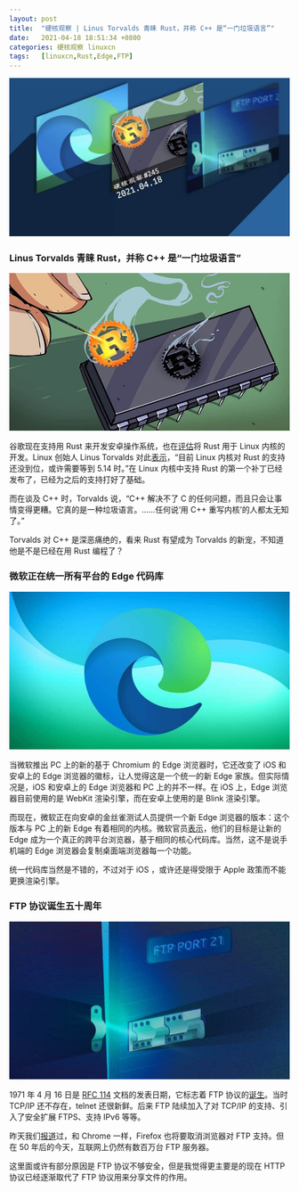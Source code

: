```yaml
---
layout: post
title:	"硬核观察 | Linus Torvalds 青睐 Rust，并称 C++ 是“一门垃圾语言”"
date:	2021-04-18 18:51:34 +0800 
categories:	硬核观察 linuxcn 
tags:	[linuxcn,Rust,Edge,FTP]
---
```



![](/Asserts/Images/album/202104/18/185132kgjpx1p37p3jgg3f.jpg)


### Linus Torvalds 青睐 Rust，并称 C++ 是“一门垃圾语言”


![](/Asserts/Images/album/202104/18/184432z0g11sffq9p10nes.jpg)


谷歌现在支持用 Rust 来开发安卓操作系统，也在[评估](https://security.googleblog.com/2021/04/rust-in-linux-kernel.html)将 Rust 用于 Linux 内核的开发。Linux 创始人 Linus Torvalds 对此[表示](https://itwire.com/open-source/rust-support-in-linux-may-be-possible-by-5-14-release-torvalds.html)，“目前 Linux 内核对 Rust 的支持还没到位，或许需要等到 5.14 时。”在 Linux 内核中支持 Rust 的第一个补丁已经发布了，已经为之后的支持打好了基础。


而在谈及 C++ 时，Torvalds 说，“C++ 解决不了 C 的任何问题，而且只会让事情变得更糟。它真的是一种垃圾语言。……任何说‘用 C++ 重写内核’的人都太无知了。”


Torvalds 对 C++ 是深恶痛绝的，看来 Rust 有望成为 Torvalds 的新宠，不知道他是不是已经在用 Rust 编程了？ 


### 微软正在统一所有平台的 Edge 代码库


![](/Asserts/Images/album/202104/18/184642h7xwx1c3wnnmkf8g.jpg)


当微软推出 PC 上的新的基于 Chromium 的 Edge 浏览器时，它还改变了 iOS 和安卓上的 Edge 浏览器的徽标，让人觉得这是一个统一的新 Edge 家族。但实际情况是，iOS 和安卓上的 Edge 浏览器和 PC 上的并不一样。在 iOS 上，Edge 浏览器目前使用的是 WebKit 渲染引擎，而在安卓上使用的是 Blink 渲染引擎。


而现在，微软正在向安卓的金丝雀测试人员提供一个新 Edge 浏览器的版本：这个版本与 PC 上的新 Edge 有着相同的内核。微软官员[表示](https://www.thurrott.com/cloud/web-browsers/microsoft-edge/247834/microsoft-to-move-to-a-single-edge-codebase)，他们的目标是让新的 Edge 成为一个真正的跨平台浏览器，基于相同的核心代码库。当然，这不是说手机端的 Edge 浏览器会复制桌面端浏览器每一个功能。


统一代码库当然是不错的，不过对于 iOS ，或许还是得受限于 Apple 政策而不能更换渲染引擎。


### FTP 协议诞生五十周年


![](/Asserts/Images/album/202104/18/184956i28a9cedencsq1d6.jpg)


1971 年 4 月 16 日是 [RFC 114](https://tools.ietf.org/html/rfc114) 文档的发表日期，它标志着 FTP 协议的[诞生](https://www.filestash.app/2021/04/16/ftp-is-50-years-old/)。当时 TCP/IP 还不存在，telnet 还很新鲜。后来 FTP 陆续加入了对 TCP/IP 的支持、引入了安全扩展 FTPS、支持 IPv6 等等。


昨天我们[报道](/article-13306-1.html)过，和 Chrome 一样，Firefox 也将要取消浏览器对 FTP 支持。但在 50 年后的今天，互联网上仍然有数百万台 FTP 服务器。


这里面或许有部分原因是 FTP 协议不够安全，但是我觉得更主要是的现在 HTTP 协议已经逐渐取代了 FTP 协议用来分享文件的作用。

